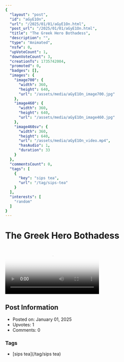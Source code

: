```yaml
---
{
  "layout": "post",
  "id": "aGyE1On",
  "url": "/2025/01/01/aGyE1On.html",
  "post_url": "/2025/01/01/aGyE1On.html",
  "title": "The Greek Hero Bothadess",
  "description": "",
  "type": "Animated",
  "nsfw": 0,
  "upVoteCount": 1,
  "downVoteCount": 3,
  "creationTs": 1735742004,
  "promoted": 0,
  "badges": [],
  "images": {
    "image700": {
      "width": 360,
      "height": 640,
      "url": "/assets/media/aGyE1On_image700.jpg"
    },
    "image460": {
      "width": 360,
      "height": 640,
      "url": "/assets/media/aGyE1On_image460.jpg"
    },
    "image460sv": {
      "width": 360,
      "height": 640,
      "url": "/assets/media/aGyE1On_video.mp4",
      "hasAudio": 1,
      "duration": 33
    }
  },
  "commentsCount": 0,
  "tags": [
    {
      "key": "sips tea",
      "url": "/tag/sips-tea"
    }
  ],
  "interests": [
    "random"
  ]
}
---
```


# The Greek Hero Bothadess

<video controls playsinline loop poster="/assets/media/aGyE1On_image460.jpg">
  <source src="/assets/media/aGyE1On_video.mp4" type="video/mp4">
  Your browser does not support the video tag.
</video>

## Post Information

- Posted on: January 01, 2025
- Upvotes: 1
- Comments: 0

### Tags

- [sips tea](/tag/sips tea)
